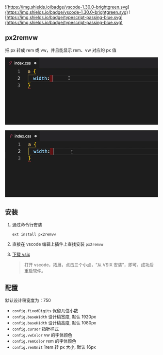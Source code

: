 ![https://img.shields.io/badge/vscode-1.30.0-brightgreen.svg](https://img.shields.io/badge/vscode-1.30.0-brightgreen.svg) ![https://img.shields.io/badge/typescript-passing-blue.svg](https://img.shields.io/badge/typescript-passing-blue.svg)

## px2remvw

把 px 转成 rem 或 vw，并且能显示 rem、vw 对应的 px 值

![演示图](screenshots/1.gif)

![演示图](screenshots/2.gif)

## 安装

1. 通过命令行安装

   ```shell
   ext install px2remvw
   ```

2. 直接在 vscode 编辑上插件上查找安装 `px2remvw`

3. [下载 vsix](https://marketplace.visualstudio.com/items?itemName=qianlifeng.px2remvw)

   > 打开 vscode，拓展，点击三个小点，“从 VSIX 安装”，即可。成功后重启软件。

## 配置

默认设计稿宽度为：750

- `config.fixedDigits` 保留几位小数
- `config.baseWidth` 设计稿宽度, 默认 1920px
- `config.baseHidth` 设计稿高度, 默认 1080px
- `config.cursor` 指针样式
- `config.vwColor` vw 的字体颜色
- `config.remColor` rem 的字体颜色
- `config.remUnit` 1rem 转 px 大小, 默认 16px
